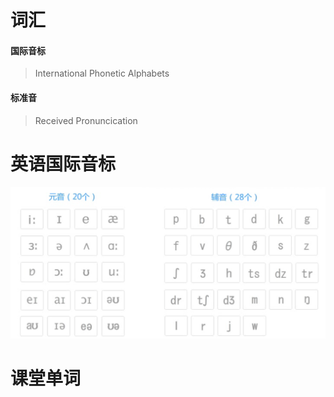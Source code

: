 # 词汇 #


#### 国际音标 ####
> International Phonetic Alphabets 

#### 标准音 ####
> Received Pronuncication

# 英语国际音标 #
![](https://github.com/syusikoku/NewConceptEnglish/blob/master/%E9%9F%B3%E6%A0%87%E5%85%A5%E9%97%A8/imgs/%E5%9B%BD%E9%99%85%E9%9F%B3%E6%A0%87.png)

# 课堂单词 #




